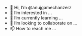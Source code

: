 - 👋 Hi, I’m @anujgamechanzerz
- 👀 I’m interested in ...
- 🌱 I’m currently learning ...
- 💞️ I’m looking to collaborate on ...
- 📫 How to reach me ...

<!---
anujgamechanzerz/anujgamechanzerz is a ✨ special ✨ repository because its `README.md` (this file) appears on your GitHub profile.
You can click the Preview link to take a look at your changes.
--->
